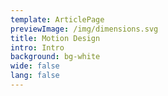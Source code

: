 ```yaml
---
template: ArticlePage
previewImage: /img/dimensions.svg
title: Motion Design
intro: Intro
background: bg-white
wide: false
lang: false
---
```

